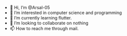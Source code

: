 - 👋 Hi, I’m @Arsal-05
- 👀 I’m interested in computer science and programming
- 🌱 I’m currently learning flutter.
- 💞️ I’m looking to collaborate on nothing
- 📫 How to reach me through mail.

<!---
Arsal-05/Arsal-05 is a ✨ special ✨ repository because its `README.md` (this file) appears on your GitHub profile.
You can click the Preview link to take a look at your changes.
--->
